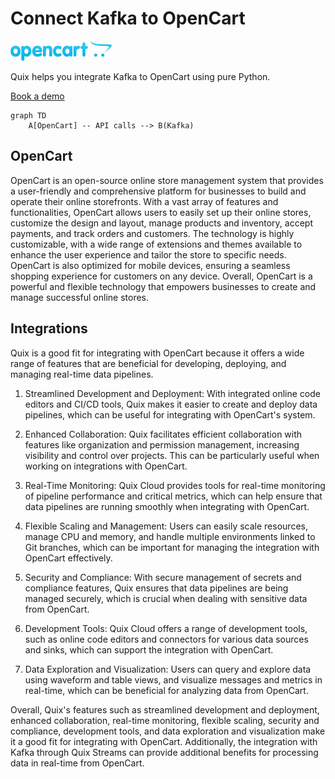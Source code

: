 # Connect Kafka to OpenCart

![](./images/logo_1.jpg)

Quix helps you integrate Kafka to OpenCart using pure Python.

<div>
<a class="md-button md-button--primary" href="https://share.hsforms.com/1iW0TmZzKQMChk0lxd_tGiw4yjw2?__hstc=175542013.2303933fbd746c0ac86d9ccbe9bc9100.1728383268831.1729603416735.1729620918855.31&__hssc=175542013.1.1729620918855&__hsfp=2132701734" target="_blank" style="margin-right:.5rem;">Book a demo</a>
<br/>
</div>

```mermaid
graph TD
    A[OpenCart] -- API calls --> B(Kafka)
```

## OpenCart

OpenCart is an open-source online store management system that provides a user-friendly and comprehensive platform for businesses to build and operate their online storefronts. With a vast array of features and functionalities, OpenCart allows users to easily set up their online stores, customize the design and layout, manage products and inventory, accept payments, and track orders and customers. The technology is highly customizable, with a wide range of extensions and themes available to enhance the user experience and tailor the store to specific needs. OpenCart is also optimized for mobile devices, ensuring a seamless shopping experience for customers on any device. Overall, OpenCart is a powerful and flexible technology that empowers businesses to create and manage successful online stores.

## Integrations

Quix is a good fit for integrating with OpenCart because it offers a wide range of features that are beneficial for developing, deploying, and managing real-time data pipelines. 

1. Streamlined Development and Deployment: With integrated online code editors and CI/CD tools, Quix makes it easier to create and deploy data pipelines, which can be useful for integrating with OpenCart's system.

2. Enhanced Collaboration: Quix facilitates efficient collaboration with features like organization and permission management, increasing visibility and control over projects. This can be particularly useful when working on integrations with OpenCart.

3. Real-Time Monitoring: Quix Cloud provides tools for real-time monitoring of pipeline performance and critical metrics, which can help ensure that data pipelines are running smoothly when integrating with OpenCart.

4. Flexible Scaling and Management: Users can easily scale resources, manage CPU and memory, and handle multiple environments linked to Git branches, which can be important for managing the integration with OpenCart effectively.

5. Security and Compliance: With secure management of secrets and compliance features, Quix ensures that data pipelines are being managed securely, which is crucial when dealing with sensitive data from OpenCart.

6. Development Tools: Quix Cloud offers a range of development tools, such as online code editors and connectors for various data sources and sinks, which can support the integration with OpenCart.

7. Data Exploration and Visualization: Users can query and explore data using waveform and table views, and visualize messages and metrics in real-time, which can be beneficial for analyzing data from OpenCart.

Overall, Quix's features such as streamlined development and deployment, enhanced collaboration, real-time monitoring, flexible scaling, security and compliance, development tools, and data exploration and visualization make it a good fit for integrating with OpenCart. Additionally, the integration with Kafka through Quix Streams can provide additional benefits for processing data in real-time from OpenCart.

